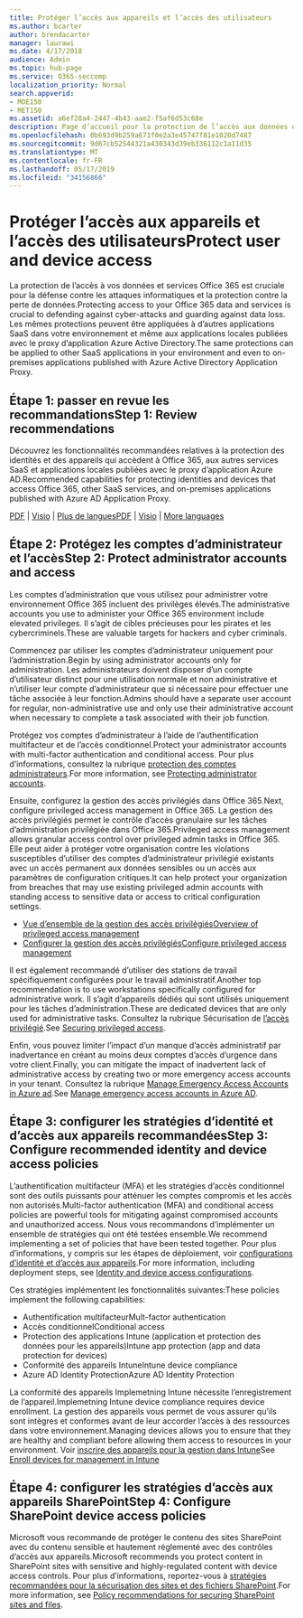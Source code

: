 ```yaml
---
title: Protéger l’accès aux appareils et l’accès des utilisateurs
ms.author: bcarter
author: brendacarter
manager: laurawi
ms.date: 4/17/2018
audience: Admin
ms.topic: hub-page
ms.service: O365-seccomp
localization_priority: Normal
search.appverid:
- MOE150
- MET150
ms.assetid: a6ef28a4-2447-4b43-aae2-f5af6d53c68e
description: Page d’accueil pour la protection de l’accès aux données et services O365
ms.openlocfilehash: 0b693d9b259a671f0e2a3e45747f81e1020d7487
ms.sourcegitcommit: 9d67cb52544321a430343d39eb336112c1a11d35
ms.translationtype: MT
ms.contentlocale: fr-FR
ms.lasthandoff: 05/17/2019
ms.locfileid: "34156866"
---
```

# <a name="protect-user-and-device-access"></a><span data-ttu-id="d0f6d-103">Protéger l’accès aux appareils et l’accès des utilisateurs</span><span class="sxs-lookup"><span data-stu-id="d0f6d-103">Protect user and device access</span></span>

<span data-ttu-id="d0f6d-104">La protection de l’accès à vos données et services Office 365 est cruciale pour la défense contre les attaques informatiques et la protection contre la perte de données.</span><span class="sxs-lookup"><span data-stu-id="d0f6d-104">Protecting access to your Office 365 data and services is crucial to defending against cyber-attacks and guarding against data loss.</span></span> <span data-ttu-id="d0f6d-105">Les mêmes protections peuvent être appliquées à d’autres applications SaaS dans votre environnement et même aux applications locales publiées avec le proxy d’application Azure Active Directory.</span><span class="sxs-lookup"><span data-stu-id="d0f6d-105">The same protections can be applied to other SaaS applications in your environment and even to on-premises applications published with Azure Active Directory Application Proxy.</span></span>
  
## <a name="step-1-review-recommendations"></a><span data-ttu-id="d0f6d-106">Étape 1: passer en revue les recommandations</span><span class="sxs-lookup"><span data-stu-id="d0f6d-106">Step 1: Review recommendations</span></span>

<span data-ttu-id="d0f6d-107">Découvrez les fonctionnalités recommandées relatives à la protection des identités et des appareils qui accèdent à Office 365, aux autres services SaaS et applications locales publiées avec le proxy d’application Azure AD.</span><span class="sxs-lookup"><span data-stu-id="d0f6d-107">Recommended capabilities for protecting identities and devices that access Office 365, other SaaS services, and on-premises applications published with Azure AD Application Proxy.</span></span>
  
<span data-ttu-id="d0f6d-108">[PDF](https://go.microsoft.com/fwlink/p/?linkid=841656) | [Visio](https://go.microsoft.com/fwlink/p/?linkid=841657) | [Plus de langues](https://www.microsoft.com/download/details.aspx?id=55032)</span><span class="sxs-lookup"><span data-stu-id="d0f6d-108">[PDF](https://go.microsoft.com/fwlink/p/?linkid=841656) | [Visio](https://go.microsoft.com/fwlink/p/?linkid=841657) | [More languages](https://www.microsoft.com/download/details.aspx?id=55032)</span></span>
  
## <a name="step-2-protect-administrator-accounts-and-access"></a><span data-ttu-id="d0f6d-109">Étape 2: Protégez les comptes d’administrateur et l’accès</span><span class="sxs-lookup"><span data-stu-id="d0f6d-109">Step 2: Protect administrator accounts and access</span></span>
<span data-ttu-id="d0f6d-110">Les comptes d’administration que vous utilisez pour administrer votre environnement Office 365 incluent des privilèges élevés.</span><span class="sxs-lookup"><span data-stu-id="d0f6d-110">The administrative accounts you use to administer your Office 365 environment include elevated privileges.</span></span> <span data-ttu-id="d0f6d-111">Il s’agit de cibles précieuses pour les pirates et les cybercriminels.</span><span class="sxs-lookup"><span data-stu-id="d0f6d-111">These are valuable targets for hackers and cyber criminals.</span></span> 

<span data-ttu-id="d0f6d-112">Commencez par utiliser les comptes d’administrateur uniquement pour l’administration.</span><span class="sxs-lookup"><span data-stu-id="d0f6d-112">Begin by using administrator accounts only for administration.</span></span> <span data-ttu-id="d0f6d-113">Les administrateurs doivent disposer d’un compte d’utilisateur distinct pour une utilisation normale et non administrative et n’utiliser leur compte d’administrateur que si nécessaire pour effectuer une tâche associée à leur fonction.</span><span class="sxs-lookup"><span data-stu-id="d0f6d-113">Admins should have a separate user account for regular, non-administrative use and only use their administrative account when necessary to complete a task associated with their job function.</span></span>

<span data-ttu-id="d0f6d-114">Protégez vos comptes d’administrateur à l’aide de l’authentification multifacteur et de l’accès conditionnel.</span><span class="sxs-lookup"><span data-stu-id="d0f6d-114">Protect your administrator accounts with multi-factor authentication and conditional access.</span></span> <span data-ttu-id="d0f6d-115">Pour plus d’informations, consultez la rubrique [protection des comptes administrateurs](https://docs.microsoft.com/en-us/microsoft-365/enterprise/identity-access-prerequisites#protecting-administrator-accounts).</span><span class="sxs-lookup"><span data-stu-id="d0f6d-115">For more information, see [Protecting administrator accounts](https://docs.microsoft.com/en-us/microsoft-365/enterprise/identity-access-prerequisites#protecting-administrator-accounts).</span></span> 

<span data-ttu-id="d0f6d-116">Ensuite, configurez la gestion des accès privilégiés dans Office 365.</span><span class="sxs-lookup"><span data-stu-id="d0f6d-116">Next, configure privileged access management in Office 365.</span></span> <span data-ttu-id="d0f6d-117">La gestion des accès privilégiés permet le contrôle d’accès granulaire sur les tâches d’administration privilégiée dans Office 365.</span><span class="sxs-lookup"><span data-stu-id="d0f6d-117">Privileged access management allows granular access control over privileged admin tasks in Office 365.</span></span> <span data-ttu-id="d0f6d-118">Elle peut aider à protéger votre organisation contre les violations susceptibles d’utiliser des comptes d’administrateur privilégié existants avec un accès permanent aux données sensibles ou un accès aux paramètres de configuration critiques.</span><span class="sxs-lookup"><span data-stu-id="d0f6d-118">It can help protect your organization from breaches that may use existing privileged admin accounts with standing access to sensitive data or access to critical configuration settings.</span></span>

- [<span data-ttu-id="d0f6d-119">Vue d’ensemble de la gestion des accès privilégiés</span><span class="sxs-lookup"><span data-stu-id="d0f6d-119">Overview of privileged access management</span></span>](privileged-access-management-overview.md)
- [<span data-ttu-id="d0f6d-120">Configurer la gestion des accès privilégiés</span><span class="sxs-lookup"><span data-stu-id="d0f6d-120">Configure privileged access management</span></span>](privileged-access-management-configuration.md)

<span data-ttu-id="d0f6d-121">Il est également recommandé d’utiliser des stations de travail spécifiquement configurées pour le travail administratif.</span><span class="sxs-lookup"><span data-stu-id="d0f6d-121">Another top recommendation is to use workstations specifically configured for administrative work.</span></span> <span data-ttu-id="d0f6d-122">Il s’agit d’appareils dédiés qui sont utilisés uniquement pour les tâches d’administration.</span><span class="sxs-lookup"><span data-stu-id="d0f6d-122">These are dedicated devices that are only used for administrative tasks.</span></span> <span data-ttu-id="d0f6d-123">Consultez la rubrique Sécurisation de [l’accès privilégié](https://docs.microsoft.com/en-us/windows-server/identity/securing-privileged-access/securing-privileged-access).</span><span class="sxs-lookup"><span data-stu-id="d0f6d-123">See [Securing privileged access](https://docs.microsoft.com/en-us/windows-server/identity/securing-privileged-access/securing-privileged-access).</span></span>

<span data-ttu-id="d0f6d-124">Enfin, vous pouvez limiter l’impact d’un manque d’accès administratif par inadvertance en créant au moins deux comptes d’accès d’urgence dans votre client.</span><span class="sxs-lookup"><span data-stu-id="d0f6d-124">Finally, you can mitigate the impact of inadvertent lack of administrative access by creating two or more emergency access accounts in your tenant.</span></span> <span data-ttu-id="d0f6d-125">Consultez la rubrique [Manage Emergency Access Accounts in Azure ad](https://docs.microsoft.com/en-us/azure/active-directory/users-groups-roles/directory-emergency-access).</span><span class="sxs-lookup"><span data-stu-id="d0f6d-125">See [Manage emergency access accounts in Azure AD](https://docs.microsoft.com/en-us/azure/active-directory/users-groups-roles/directory-emergency-access).</span></span> 

## <a name="step-3-configure-recommended-identity-and-device-access-policies"></a><span data-ttu-id="d0f6d-126">Étape 3: configurer les stratégies d’identité et d’accès aux appareils recommandées</span><span class="sxs-lookup"><span data-stu-id="d0f6d-126">Step 3: Configure recommended identity and device access policies</span></span>
<span data-ttu-id="d0f6d-127">L’authentification multifacteur (MFA) et les stratégies d’accès conditionnel sont des outils puissants pour atténuer les comptes compromis et les accès non autorisés.</span><span class="sxs-lookup"><span data-stu-id="d0f6d-127">Multi-factor authentication (MFA) and conditional access policies are powerful tools for mitigating against compromised accounts and unauthorized access.</span></span> <span data-ttu-id="d0f6d-128">Nous vous recommandons d’implémenter un ensemble de stratégies qui ont été testées ensemble.</span><span class="sxs-lookup"><span data-stu-id="d0f6d-128">We recommend implementing a set of policies that have been tested together.</span></span> <span data-ttu-id="d0f6d-129">Pour plus d’informations, y compris sur les étapes de déploiement, voir [configurations d’identité et d’accès aux appareils](https://docs.microsoft.com/en-us/microsoft-365/enterprise/microsoft-365-policies-configurations).</span><span class="sxs-lookup"><span data-stu-id="d0f6d-129">For more information, including deployment steps, see [Identity and device access configurations](https://docs.microsoft.com/en-us/microsoft-365/enterprise/microsoft-365-policies-configurations).</span></span>

 <span data-ttu-id="d0f6d-130">Ces stratégies implémentent les fonctionnalités suivantes:</span><span class="sxs-lookup"><span data-stu-id="d0f6d-130">These policies implement the following capabilities:</span></span>
- <span data-ttu-id="d0f6d-131">Authentification multifacteur</span><span class="sxs-lookup"><span data-stu-id="d0f6d-131">Mult-factor authentication</span></span>
- <span data-ttu-id="d0f6d-132">Accès conditionnel</span><span class="sxs-lookup"><span data-stu-id="d0f6d-132">Conditional access</span></span>
- <span data-ttu-id="d0f6d-133">Protection des applications Intune (application et protection des données pour les appareils)</span><span class="sxs-lookup"><span data-stu-id="d0f6d-133">Intune app protection (app and data protection for devices)</span></span>
- <span data-ttu-id="d0f6d-134">Conformité des appareils Intune</span><span class="sxs-lookup"><span data-stu-id="d0f6d-134">Intune device compliance</span></span>
- <span data-ttu-id="d0f6d-135">Azure AD Identity Protection</span><span class="sxs-lookup"><span data-stu-id="d0f6d-135">Azure AD Identity Protection</span></span>

<span data-ttu-id="d0f6d-136">La conformité des appareils Implemetning Intune nécessite l’enregistrement de l’appareil.</span><span class="sxs-lookup"><span data-stu-id="d0f6d-136">Implemetning Intune device compliance requires device enrollment.</span></span> <span data-ttu-id="d0f6d-137">La gestion des appareils vous permet de vous assurer qu’ils sont intègres et conformes avant de leur accorder l’accès à des ressources dans votre environnement.</span><span class="sxs-lookup"><span data-stu-id="d0f6d-137">Managing devices allows you to ensure that they are healthy and compliant before allowing them access to resources in your environment.</span></span> <span data-ttu-id="d0f6d-138">Voir [inscrire des appareils pour la gestion dans Intune](https://docs.microsoft.com/intune-classic/deploy-use/enroll-devices-in-microsoft-intune)</span><span class="sxs-lookup"><span data-stu-id="d0f6d-138">See [Enroll devices for management in Intune](https://docs.microsoft.com/intune-classic/deploy-use/enroll-devices-in-microsoft-intune)</span></span>

## <a name="step-4-configure-sharepoint-device-access-policies"></a><span data-ttu-id="d0f6d-139">Étape 4: configurer les stratégies d’accès aux appareils SharePoint</span><span class="sxs-lookup"><span data-stu-id="d0f6d-139">Step 4: Configure SharePoint device access policies</span></span>

<span data-ttu-id="d0f6d-140">Microsoft vous recommande de protéger le contenu des sites SharePoint avec du contenu sensible et hautement réglementé avec des contrôles d’accès aux appareils.</span><span class="sxs-lookup"><span data-stu-id="d0f6d-140">Microsoft recommends you protect content in SharePoint sites with sensitive and highly-regulated content with device access controls.</span></span> <span data-ttu-id="d0f6d-141">Pour plus d’informations, reportez-vous à [stratégies recommandées pour la sécurisation des sites et des fichiers SharePoint](https://docs.microsoft.com/en-us/microsoft-365/enterprise/sharepoint-file-access-policies).</span><span class="sxs-lookup"><span data-stu-id="d0f6d-141">For more information, see [Policy recommendations for securing SharePoint sites and files](https://docs.microsoft.com/en-us/microsoft-365/enterprise/sharepoint-file-access-policies).</span></span>



    

